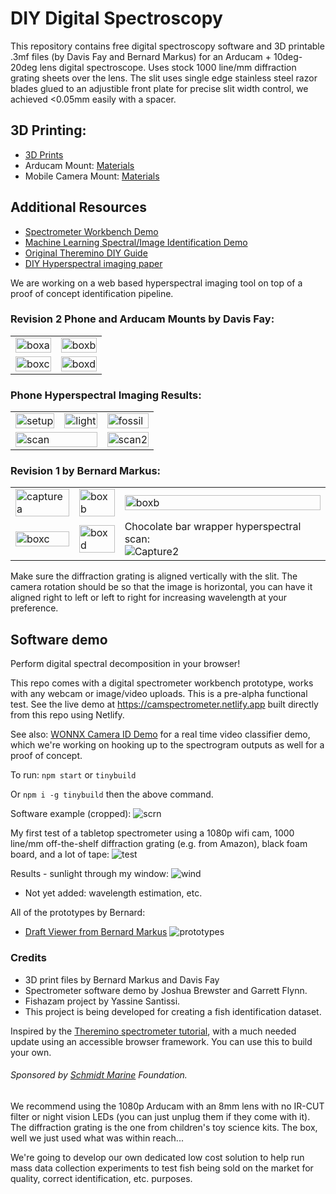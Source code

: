 
# DIY Digital Spectroscopy

This repository contains free digital spectroscopy software and 3D printable .3mf files (by Davis Fay and Bernard Markus) for an Arducam + 10deg-20deg lens digital spectroscope. Uses stock 1000 line/mm diffraction grating sheets over the lens. The slit uses single edge stainless steel razor blades glued to an adjustible front plate for precise slit width control, we achieved <0.05mm easily with a spacer.

## 3D Printing:
- [3D Prints](./3D_PRINTABLE/Main%20Modules/)
- Arducam Mount: [Materials](./3D_PRINTABLE/Main%20Modules/Required%20Hardware%20List%20-%20Arducam%20Version.txt)
- Mobile Camera Mount: [Materials](./3D_PRINTABLE/Main%20Modules/Required%20Hardware%20List%20-%20Smartphone%20Version.txt)

## Additional Resources
- [Spectrometer Workbench Demo](https://camspectrometer.netlify.app)
- [Machine Learning Spectral/Image Identification Demo](https://github.com/joshbrew/cameraId-wonnx-wasm)
- [Original Theremino DIY Guide](https://www.theremino.com/wp-content/uploads/files/Theremino_Spectrometer_Construction_ENG.pdf)
- [DIY Hyperspectral imaging paper](https://www.mdpi.com/2313-433X/7/8/136)

We are working on a web based hyperspectral imaging tool on top of a proof of concept identification pipeline.

### Revision 2 Phone and Arducam Mounts by Davis Fay:

<table>
  <tr>
    <td>
      <img src="./screenshots/arducambox.jpg" alt="boxa" style="width: 100%;"/>
    </td>
    <td>
      <img src="./screenshots/arducambox2.jpg" alt="boxb" style="width: 100%;"/>
    </td>
  </tr>
  <tr>
    <td>
      <img src="./screenshots/phonebox.jpg" alt="boxc" style="width: 100%;"/>
    </td>
    <td>
      <img src="./screenshots/phonebox2.jpg" alt="boxd" style="width: 100%;"/>
    </td>
  </tr>
</table>

### Phone Hyperspectral Imaging Results:

<table>
  <tr>
    <td>
      <img src="./screenshots/hyperspectral/setup.webp" alt="setup" style="width: 100%;"/>
    </td>
    <td>
      <img src="./screenshots/hyperspectral/light.webp" alt="light" style="width: 100%;"/>
    </td>
    <td>
      <img src="./screenshots/hyperspectral/fossil.webp" alt="fossil" style="width: 100%;"/>
    </td>
  </tr>
  <tr>
    <td colSpan="2">
      <img src="./screenshots/hyperspectral/scan1_3.webp" alt="scan" style="width: 100%;"/>
    </td>
    <td>
      <img src="./screenshots/hyperspectral/scan3_3.webp" alt="scan2" style="width: 100%;"/>
    </td>
  </tr>
</table>

### Revision 1 by Bernard Markus:

<table>
  <tr>
    <td>
      <img src="./screenshots/Capturea.PNG" alt="capturea" style="width: 100%;"/>
    </td>
    <td>
      <img src="./screenshots/boxa.jpg" alt="boxb" style="width: 100%;"/>
    </td>
    <td>
      <img src="./screenshots/boxb.jpg" alt="boxb" style="width: 100%;"/>
    </td>
  </tr>
  <tr>
    <td>
      <img src="./screenshots/boxc.jpg" alt="boxc" style="width: 100%;"/>
    </td>
    <td>
      <img src="./screenshots/imaging.jpg" alt="boxd" style="width: 100%;"/>
    </td>
    <td>
      Chocolate bar wrapper hyperspectral scan:<br>
      <img src="https://github.com/joshbrew/cameraId-wonnx-wasm/assets/18196383/f62e5360-8742-4124-9eb2-8085ab54e5f9" alt="Capture2">
    </td>
  </tr>
</table>


Make sure the diffraction grating is aligned vertically with the slit. The camera rotation should be so that the image is horizontal, you can have it aligned right to left or left to right for increasing wavelength at your preference.

## Software demo

Perform digital spectral decomposition in your browser! 

This repo comes with a digital spectrometer workbench prototype, works with any webcam or image/video uploads. This is a pre-alpha functional test. See the live demo at https://camspectrometer.netlify.app built directly from this repo using Netlify.

See also: [WONNX Camera ID Demo](https://github.com/joshbrew/cameraId-wonnx-wasm) for a real time video classifier demo, which we're working on hooking up to the spectrogram outputs as well for a proof of concept.

To run:
`npm start` or `tinybuild`

Or `npm i -g tinybuild` then the above command.

Software example (cropped):
![scrn](screenshots/tilapia_v_rockfish.PNG)

My first test of a tabletop spectrometer using a 1080p wifi cam, 1000 line/mm off-the-shelf diffraction grating (e.g. from Amazon), black foam board, and a lot of tape:
![test](screenshots/testspect.jpg)

Results - sunlight through my window:
![wind](screenshots/window.jpg)

- Not yet added: wavelength estimation, etc. 

All of the prototypes by Bernard:
- [Draft Viewer from Bernard Markus](https://a360.co/3FZsu7q)
![prototypes](./screenshots/Captureb.PNG)

### Credits
- 3D print files by Bernard Markus and Davis Fay
- Spectrometer software demo by Joshua Brewster and Garrett Flynn.
- Fishazam project by Yassine Santissi.
- This project is being developed for creating a fish identification dataset. 

Inspired by the [Theremino spectrometer tutorial](https://www.theremino.com/wp-content/uploads/files/Theremino_Spectrometer_Construction_ENG.pdf), with a much needed update using an accessible browser framework. You can use this to build your own.

###### Sponsored by [Schmidt Marine](https://www.schmidtmarine.org/) Foundation.

We recommend using the 1080p Arducam with an 8mm lens with no IR-CUT filter or night vision LEDs (you can just unplug them if they come with it). The diffraction grating is the one from children's toy science kits. The box, well we just used what was within reach... 

We're going to develop our own dedicated low cost solution to help run mass data collection experiments to test fish being sold on the market for quality, correct identification, etc. purposes.
